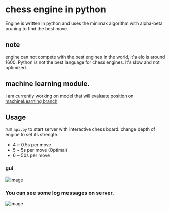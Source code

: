 # chess engine in python 
Engine is written in python and uses the minimax algorithm with alpha-beta pruning to find the best move.
## note
engine can not compete with the best engines in the world, it's elo is around 1600. Python is not the best language for chess engines. It's slow and not optimized. 


## machine learning module.
I am currently working on model that will evaluate position on [machineLearning branch](https://github.com/michalskibinski109/chessEngine/tree/machineLearning)

## Usage
run `api.py` to start server with interactive chess board.
change depth of engine to set its strength.
- 4 ~ 0.5s per move
- 5 ~ 5s per move (Optimal)
- 6 ~ 50s per move 
### gui
![image](https://user-images.githubusercontent.com/77834536/202874301-d21d9331-3fac-4675-acc6-1096ab0895cf.png)

### You can see some log messages on server.
![image](https://user-images.githubusercontent.com/77834536/202874276-3e104bb3-72bc-4a22-8562-6adf72fc0a10.png)
